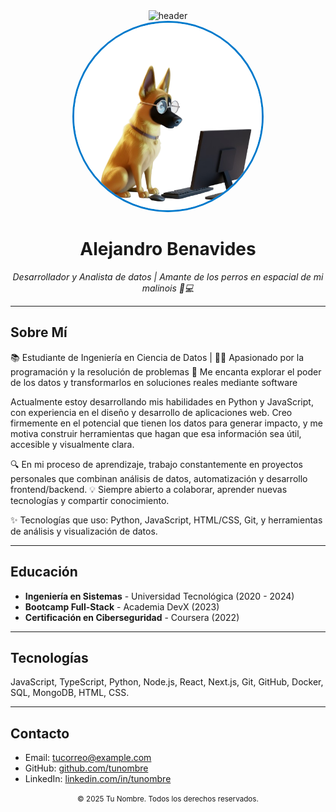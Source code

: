 <!DOCTYPE html>
<html>
<head>

</head>
<body>
<div align="center" width="150">
  <img src="https://capsule-render.vercel.app/api?color=0:1408d0,50:0860d0,100:08c4d0&height=250&section=header&fontSize=30&type=waving&fontColor=fefefe&&animation=fadeIn"
  alt="header"/>
</div>
  <!-- Encabezado con imagen y nombre -->
  <div align="center">
    <img src="https://raw.githubusercontent.com/ajbm2003/ajbm2003/main/imagen-removebg-preview.png?auto=compress&cs=tinysrgb&w=600" 
         alt="Perro Malinois con lentes" 
         width="300" height="300" style="border-radius: 50%; border: 3px solid #007acc;">
    <h1>Alejandro Benavides</h1>
    <p><em>Desarrollador y Analista de datos | Amante de los perros en espacial de mi malinois 🐶💻</em></p>
  </div>

  <hr>

  <!-- Sobre Mí -->
  <h2>Sobre Mí</h2>
  <p>
   📚 Estudiante de Ingeniería en Ciencia de Datos | 🧑‍💻 Apasionado por la programación y la resolución de problemas
🚀 Me encanta explorar el poder de los datos y transformarlos en soluciones reales mediante software

Actualmente estoy desarrollando mis habilidades en Python y JavaScript, con experiencia en el diseño y desarrollo de aplicaciones web. Creo firmemente en el potencial que tienen los datos para generar impacto, y me motiva construir herramientas que hagan que esa información sea útil, accesible y visualmente clara.

🔍 En mi proceso de aprendizaje, trabajo constantemente en proyectos personales que combinan análisis de datos, automatización y desarrollo frontend/backend.
💡 Siempre abierto a colaborar, aprender nuevas tecnologías y compartir conocimiento.

✨ Tecnologías que uso: Python, JavaScript, HTML/CSS, Git, y herramientas de análisis y visualización de datos.
  </p>

  <hr>

  <!-- Educación -->
  <h2>Educación</h2>
  <ul>
    <li><strong>Ingeniería en Sistemas</strong> - Universidad Tecnológica (2020 - 2024)</li>
    <li><strong>Bootcamp Full-Stack</strong> - Academia DevX (2023)</li>
    <li><strong>Certificación en Ciberseguridad</strong> - Coursera (2022)</li>
  </ul>

  <hr>

  <!-- Tecnologías -->
  <h2>Tecnologías</h2>
  <p>
    JavaScript, TypeScript, Python, Node.js, React, Next.js, Git, GitHub, Docker, SQL, MongoDB, HTML, CSS.
  </p>

  <hr>

  <!-- Contacto -->
  <h2>Contacto</h2>
  <ul>
    <li>Email: <a href="mailto:tucorreo@example.com">tucorreo@example.com</a></li>
    <li>GitHub: <a href="https://github.com/tunombre">github.com/tunombre</a></li>
    <li>LinkedIn: <a href="https://linkedin.com/in/tunombre">linkedin.com/in/tunombre</a></li>
  </ul>

  <footer align="center">
    <small>&copy; 2025 Tu Nombre. Todos los derechos reservados.</small>
  </footer>

</body>
</html>
